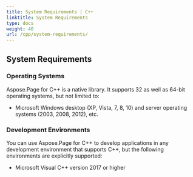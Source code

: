 ```yaml
---
title: System Requirements | C++
linktitle: System Requirements
type: docs
weight: 40
url: /cpp/system-requirements/
---
```


## **System Requirements**
### **Operating Systems**
Aspose.Page for C++ is a native library. It supports 32 as well as 64-bit operating systems, but not limited to:

- Microsoft Windows desktop (XP, Vista, 7, 8, 10) and server operating systems (2003, 2008, 2012), etc.
### **Development Environments**
You can use Aspose.Page for C++ to develop applications in any development environment that supports C++, but the following environments are explicitly supported:

- Microsoft Visual C++ version 2017 or higher
